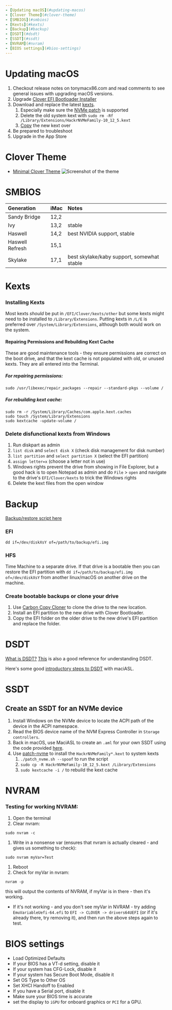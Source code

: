 ```yaml
---
- [Updating macOS](#updating-macos)
- [Clover Theme](#clover-theme)
- [SMBIOS](#smbios)
- [Kexts](#kexts)
- [Backup](#backup)
- [DSDT](#dsdt)
- [SSDT](#ssdt)
- [NVRAM](#nvram)
- [BIOS settings](#bios-settings)
---
```


# Updating macOS
1. Checkout release notes on tonymacx86.com and read comments to see general issues with upgrading macOS versions.
1. Upgrade [Clover EFI Bootloader Installer](https://sourceforge.net/projects/cloverefiboot/)
1. Download and replace the latest [kexts](./setup.md#what-you-need).
    1. Especially make sure the [NVMe patch](https://github.com/RehabMan/patch-nvme) is supported
    1. Delete the old system kext with `sudo rm -Rf /Library/Extensions/HackrNVMeFamily-10_12_5.kext`
    1. [Copy](#ssdt) the new kext over
1. Be prepared to troubleshoot
1. Upgrade in the App Store


# Clover Theme
- [Minimal Clover Theme](https://github.com/theracermaster/clover-minimal)
![Screenshot of the theme](http://i.imgbox.com/4gssLdSI.png)

# SMBIOS

Generation | iMac | Notes
:----|:----|:----
Sandy Bridge | 12,2 |
Ivy | 13,2 | stable
Haswell | 14,2 | best NVIDIA support, stable
Haswell Refresh | 15,1 |
Skylake | 17,1 | best skylake/kaby support, somewhat stable

# Kexts

### Installing Kexts
Most kexts _should_ be put in `/EFI/Clover/kexts/other` but some kexts might need to be installed to `/Library/Extensions`. Putting kexts in `/L/E` is preferred over `/System/Library/Extensions`, although both would work on the system.

#### Repairing Permissions and Rebuilding Kext Cache
These are good maintenance tools - they ensure permissions are correct on the boot drive, and that the kext cache is not populated with old, or unused kexts. They are all entered into the Terminal.
##### For repairing permissions:
```
sudo /usr/libexec/repair_packages --repair --standard-pkgs --volume /
```

##### For rebuilding kext cache:
```
sudo rm -r /System/Library/Caches/com.apple.kext.caches
sudo touch /System/Library/Extensions
sudo kextcache -update-volume /
```

### Delete disfunctional kexts from Windows
1. Run diskpart as admin
1. `list disk` and `select disk X` (check disk management for disk number)
1. `list partition` and `select partition X` (select the EFI partition)
1. `assign letter=x` (choose a letter not in use)
1. Windows rights prevent the drive from showing in File Explorer, but a good hack is to open Notepad as admin and do `File` > `open` and navigate to the drive's `EFI/Clover/kexts` to trick the Windows rights
1. Delete the kext files from the open window

# Backup
[Backup/restore script here](https://github.com/corpnewt/EFI-Backup-Restore)

### EFI
```
dd if=/dev/diskXsY of=/path/to/backup/efi.img
```

### HFS
Time Machine to a separate drive. If that drive is a bootable then you can restore the EFI partition with `dd if=/path/to/backup/efi.img of=/dev/diskXsY` from another linux/macOS on another drive on the machine.


### Create bootable backups or clone your drive

1. Use [Carbon Copy Cloner](https://bombich.com/) to clone the drive to the new location.
1. Install an EFI partition to the new drive with Clover Bootloader.
1. Copy the EFI folder on the older drive to the new drive's EFI partition and replace the folder.


# DSDT
[What is DSDT?](http://wiki.osx86project.org/wiki/index.php/DSDT) [This](https://clover-wiki.zetam.org/Fixing-DSDT) is also a good reference for understanding DSDT.

Here's some good [introductory steps to DSDT](http://www.macbreaker.com/2014/03/how-to-edit-your-own-dsdt-with-maciasl.html) with maciASL.


# SSDT

## Create an SSDT for an NVMe device

1. Install Windows on the NVMe device to locate the ACPI path of the device in the ACPI namespace.
1. Read the BIOS device name of the NVM Express Controller in `Storage controllers`.
1. Back in macOS, use MaciASL to create an `.aml` for your own SSDT using the code provided [here](https://www.tonymacx86.com/threads/guide-hackrnvmefamily-co-existence-with-ionvmefamily-using-class-code-spoof.210316/).
1. Use [patch-nvme](https://github.com/RehabMan/patch-nvme) to install the `HackrNVMeFamily*.kext` to system kexts
    1. `./patch_nvme.sh --spoof` to run the script
    1. `sudo cp -R HackrNVMeFamily-10_12_5.kext /Library/Extensions`
    1. `sudo kextcache -i /` to rebuild the kext cache

# NVRAM

### Testing for working NVRAM:
1. Open the terminal
1. Clear nvram:
```
sudo nvram -c
```
1. Write in a nonsense var (ensures that nvram is actually cleared - and gives us something to check):
```
sudo nvram myVar=Test
```
1. Reboot
1. Check for myVar in nvram:
```
nvram -p
```
this will output the contents of NVRAM, if myVar is in there - then it's working.
  - If it's not working - and you don't see myVar in NVRAM - try adding `EmuVariableUefi-64.efi` to `EFI -> CLOVER -> drivers64UEFI` (or if it's already there, try removing it), and then run the above steps again to test.


# BIOS settings
+ Load Optimized Defaults
+ If your BIOS has a VT-d setting, disable it
+ If your system has CFG-Lock, disable it
+ If your system has Secure Boot Mode, disable it
+ Set OS Type to Other OS
+ Set XHCI Handoff to Enabled
+ If you have a Serial port, disable it
+ Make sure your BIOS time is accurate
+ set the display to `iGPU` for onboard graphics or `PCI` for a GPU.
